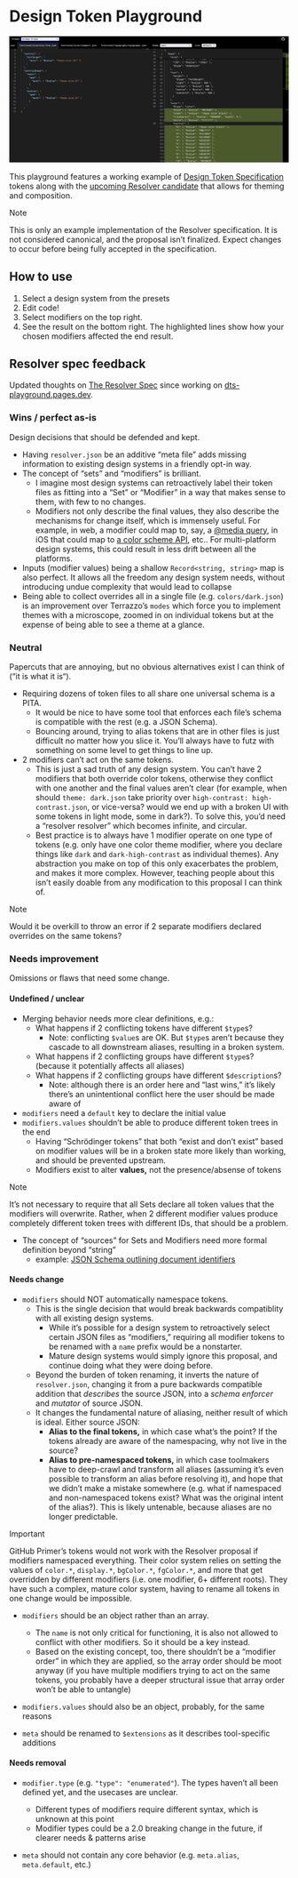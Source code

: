 # Design Token Playground

![screenshot showing side-by-side code editors in browser](./.github/screenshot.png)

This playground features a working example of [Design Token Specification](https://tr.designtokens.org/) tokens along with the [upcoming Resolver candidate](https://resolver-spec.netlify.app/) that allows for theming and composition.

> [!NOTE]
> This is only an example implementation of the Resolver specification. It is not considered canonical, and the proposal isn’t finalized. Expect changes to occur before being fully accepted in the specification.

## How to use

1. Select a design system from the presets
2. Edit code!
3. Select modifiers on the top right.
4. See the result on the bottom right. The highlighted lines show how your chosen modifiers affected the end result.

## Resolver spec feedback

Updated thoughts on [The Resolver Spec](https://docs.google.com/document/d/1LOtdiS8R903R7RwDd22JiDxljh51l7Xfy9M1D-p-9mU/edit?tab=t.0) since working on [dts-playground.pages.dev](https://dts-playground.pages.dev).

### Wins / perfect as-is

Design decisions that should be defended and kept.

- Having `resolver.json` be an additive “meta file” adds missing information to existing design systems in a friendly opt-in way.
- The concept of “sets” and “modifiers” is brilliant.
  - I imagine most design systems can retroactively label their token files as fitting into a “Set” or “Modifier” in a way that makes sense to them, with few to no changes.
  - Modifiers not only describe the final values, they also describe the mechanisms for change itself, which is immensely useful. For example, in web, a modifier could map to, say, a [@media query](https://developer.mozilla.org/en-US/docs/Web/CSS/CSS_media_queries/Using_media_queries), in iOS that could map to [a color scheme API](https://developer.apple.com/documentation/uikit/uiuserinterfacestyle), etc.. For multi-platform design systems, this could result in less drift between all the platforms.
- Inputs (modifier values) being a shallow `Record<string, string>` map is also perfect. It allows all the freedom any design system needs, without introducing undue complexity that would lead to collapse
- Being able to collect overrides all in a single file (e.g. `colors/dark.json`) is an improvement over Terrazzo’s `modes` which force you to implement themes with a microscope, zoomed in on individual tokens but at the expense of being able to see a theme at a glance.

### Neutral

Papercuts that are annoying, but no obvious alternatives exist I can think of (“it is what it is“).

- Requiring dozens of token files to all share one universal schema is a PITA.
  - It would be nice to have some tool that enforces each file’s schema is compatible with the rest (e.g. a JSON Schema).
  - Bouncing around, trying to alias tokens that are in other files is just difficult no matter how you slice it. You’ll always have to futz with something on some level to get things to line up.
- 2 modifiers can’t act on the same tokens.
  - This is just a sad truth of any design system. You can’t have 2 modifiers that both override color tokens, otherwise they conflict with one another and the final values aren’t clear (for example, when should `theme: dark.json` take priority over `high-contrast: high-contrast.json`, or vice-versa? would we end up with a broken UI with some tokens in light mode, some in dark?). To solve this, you’d need a “resolver resolver” which becomes infinite, and circular.
  - Best practice is to always have 1 modifier operate on one type of tokens (e.g. only have one color theme modifier, where you declare things like `dark` and `dark-high-contrast` as individual themes). Any abstraction you make on top of this only exacerbates the problem, and makes it more complex. However, teaching people about this isn’t easily doable from any modification to this proposal I can think of.

> [!NOTE]
> Would it be overkill to throw an error if 2 separate modifiers declared overrides on the same tokens?

### Needs improvement

Omissions or flaws that need some change.

#### Undefined / unclear

- Merging behavior needs more clear definitions, e.g.:
  - What happens if 2 conflicting tokens have different `$type`s?
    - Note: conflicting `$value`s are OK. But `$type`s aren’t because they cascade to all downstream aliases, resulting in a broken system.
  - What happens if 2 conflicting groups have different `$type`s? (because it potentially affects all aliases)
  - What happens if 2 conflicting groups have different `$description`s?
    - Note: although there is an order here and “last wins,” it’s likely there’s an unintentional conflict here the user should be made aware of
- `modifiers` need a `default` key to declare the initial value
- `modifiers.values` shouldn’t be able to produce different token trees in the end
  - Having “Schrödinger tokens” that both “exist and don’t exist” based on modifier values will be in a broken state more likely than working, and should be prevented upstream.
  - Modifiers exist to alter **values,** not the presence/absense of tokens

> [!NOTE]
> It’s not necessary to require that all Sets declare all token values that the modifiers will overwrite. Rather, when 2 different modifier values produce completely different token trees with different IDs, that should be a problem.

- The concept of “sources” for Sets and Modifiers need more formal definition beyond “string”
  - example: [JSON Schema outlining document identifiers](https://json-schema.org/understanding-json-schema/structuring#schema-identification)

#### Needs change

- `modifiers` should NOT automatically namespace tokens.
  - This is the single decision that would break backwards compatiblity with all existing design systems.
    - While it’s possible for a design system to retroactively select certain JSON files as “modifiers,” requiring all modifier tokens to be renamed with a `name` prefix would be a nonstarter.
    - Mature design systems would simply ignore this proposal, and continue doing what they were doing before.
  - Beyond the burden of token renaming, it inverts the nature of `resolver.json`, changing it from a pure backwards compatible addition that _describes_ the source JSON, into a _schema enforcer_ and _mutator_ of source JSON.
  - It changes the fundamental nature of aliasing, neither result of which is ideal. Either source JSON:
    - **Alias to the final tokens,** in which case what’s the point? If the tokens already are aware of the namespacing, why not live in the source?
    - **Alias to pre-namespaced tokens,** in which case toolmakers have to deep-crawl and transform all aliases (assuming it’s even possible to transform an alias before resolving it), and hope that we didn’t make a mistake somewhere (e.g. what if namespaced and non-namespaced tokens exist? What was the original intent of the alias?). This is likely untenable, because aliases are no longer predictable.

> [!IMPORTANT]
> GitHub Primer’s tokens would not work with the Resolver proposal if modifiers namespaced everything. Their color system relies on setting the values of `color.*`, `display.*`, `bgColor.*`, `fgColor.*`, and more that get overridden by different modifiers (i.e. one modifier, 6+ different roots). They have such a complex, mature color system, having to rename all tokens in one change would be impossible.

- `modifiers` should be an object rather than an array.
  - The `name` is not only critical for functioning, it is also not allowed to conflict with other modifiers. So it should be a key instead.
  - Based on the existing concept, too, there shouldn’t be a “modifier order” in which they are applied, so the array order should be moot anyway (if you have multiple modifiers trying to act on the same tokens, you probably have a deeper structural issue that array order won’t be able to untangle)
- `modifiers.values` should also be an object, probably, for the same reasons

- `meta` should be renamed to `$extensions` as it describes tool-specific additions

#### Needs removal

- `modifier.type` (e.g. `"type": "enumerated"`). The types haven’t all been defined yet, and the usecases are unclear.

  - Different types of modifiers require different syntax, which is unknown at this point
  - Modifier types could be a 2.0 breaking change in the future, if clearer needs & patterns arise

- `meta` should not contain any core behavior (e.g. `meta.alias`, `meta.default`, etc.)
